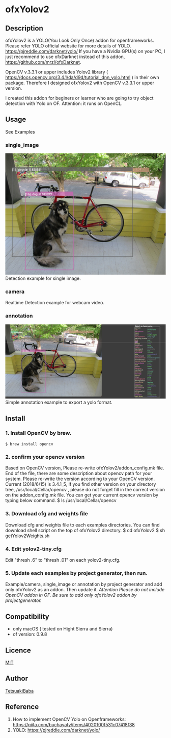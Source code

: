 # ofxYolov2

## Description
ofxYolov2 is a YOLO(You Look Only Once) addon for openframeworks.
Please refer YOLO official website for more details of YOLO. https://pjreddie.com/darknet/yolo/
If you have a Nvidia GPU(s) on your PC, I just recommend to use ofxDarknet instead of this addon, https://github.com/mrzl/ofxDarknet.

OpenCV v.3.3.1 or upper includes Yolov2 library ( https://docs.opencv.org/3.4.1/da/d9d/tutorial_dnn_yolo.html ) in
their own package. Therefore I designed ofxYolov2 with OpenCV v.3.3.1 or upper version.

I created this addon for beginers or learner who are going to try object detection with Yolo on OF.
Attention:  it runs on OpenCL.


## Usage
See Examples

### single_image
![single_image screenshot](/screenshot.png)
Detection example for single image.

### camera
Realtime Detection example for webcam video.

### annotation
![annotation screenshot](/screenshot_annotation.png)
Simple annotation example to export a yolo format.

## Install
### 1. Install OpenCV by brew.
    $ brew install opencv
### 2. confirm your opencv version
Based on OpenCV version, Please re-write ofxYolov2/addon_config.mk file. End of the file, there are some description about opencv path for your system. Please re-write the version according to your OpenCV version. Current (2018/6/15) is 3.4.1_5, If you find other version on your directory tree, /usr/local/Cellar/opencv , please do not forget fill in the correct version on the addon_config.mk file. You can get your current opencv version by typing below command.
    $ ls /usr/local/Cellar/opencv
### 3. Download cfg and weights file
Download cfg and weights file to each examples directories. You can find download shell script on the top of ofxYolov2 directory.
    $ cd ofxYolov2
    $ sh getYolov2Weights.sh
### 4. Edit yolov2-tiny.cfg
Edit "thresh .6" to "thresh .01" on each yolov2-tiny.cfg.
### 5. Update each examples by project generator, then run.
 Example/camera, single_image or annotation by project generator and add only ofxYolov2 as an addon. Then update it. _Attention Please do not include OpenCV addon in OF.  Be sure to add only ofxYolov2 addon by projectgenerator._

## Compatibility
- only macOS ( tested on Hight Sierra and Sierra)
- of version: 0.9.8

## Licence
[MIT](https://opensource.org/licenses/MIT)

## Author
[TetsuakiBaba](https://github.com/TetsuakiBaba)

## Reference
1. How to implement OpenCV Yolo on Openframeworks: https://qiita.com/buchayaty/items/4020100f531c07418f38
2. YOLO: https://pjreddie.com/darknet/yolo/
